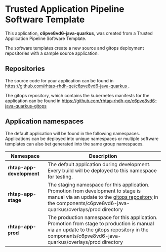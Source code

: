 # Trusted Application Pipeline Software Template

This application, **c6pve8vd6-java-quarkus**, was created from a Trusted Application Pipeline Software Template.

The software templates create a new source and gitops deployment repositories with a sample source application. 

## Repositories

The source code for your application can be found in [https://github.com/rhtap-rhdh-qe/c6pve8vd6-java-quarkus ](https://github.com/rhtap-rhdh-qe/c6pve8vd6-java-quarkus ).
 
The gitops repository, which contains the kubernetes manifests for the application can be found in 
[https://github.com/rhtap-rhdh-qe/c6pve8vd6-java-quarkus-gitops ](https://github.com/rhtap-rhdh-qe/c6pve8vd6-java-quarkus-gitops ) 

## Application namespaces 

The default application will be found in the following namespaces. Applications can be deployed into unique namespaces or multiple software templates can also bet generated into the same group namespaces.  

|  Namespace   |  Description   |  
| -------- | -------- |   
| **rhtap-app-development** | The default application during development. Every build will be deployed to this namespace for testing. | 
| **rhtap-app-stage** | The staging namespace for this application. Promotion from development to stage is manual via an update to the [gitops repository](https://github.com/rhtap-rhdh-qe/c6pve8vd6-java-quarkus-gitops ) in the components/c6pve8vd6-java-quarkus/overlays/prod directory |  
| **rhtap-app-prod** | The production namespace for this application. Promotion from stage to production is manual via an update to the [gitops repository](https://github.com/rhtap-rhdh-qe/c6pve8vd6-java-quarkus-gitops ) in the components/c6pve8vd6-java-quarkus/overlays/prod directory | 
